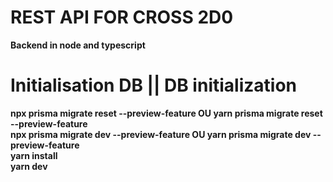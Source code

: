 # REST API FOR CROSS 2D0
**Backend in node and typescript** 

# Initialisation DB || DB initialization
**npx prisma migrate reset --preview-feature OU yarn prisma migrate reset --preview-feature**
**<br>npx prisma migrate dev --preview-feature OU yarn prisma migrate dev --preview-feature</br>**
**yarn install<br/>**
**yarn dev**